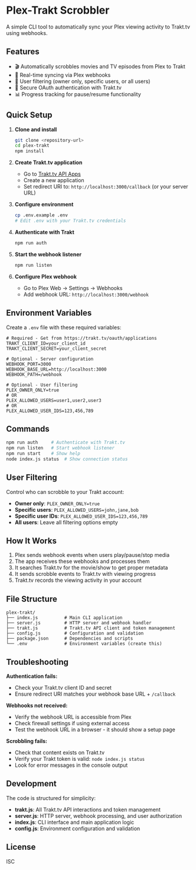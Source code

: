 # Plex-Trakt Scrobbler

A simple CLI tool to automatically sync your Plex viewing activity to Trakt.tv using webhooks.

## Features

- 🎬 Automatically scrobbles movies and TV episodes from Plex to Trakt
- 🔄 Real-time syncing via Plex webhooks
- 👤 User filtering (owner only, specific users, or all users)
- 🔐 Secure OAuth authentication with Trakt.tv
- 📊 Progress tracking for pause/resume functionality

## Quick Setup

1. **Clone and install**
   ```bash
   git clone <repository-url>
   cd plex-trakt
   npm install
   ```

2. **Create Trakt.tv application**
   - Go to [Trakt.tv API Apps](https://trakt.tv/oauth/applications)
   - Create a new application
   - Set redirect URI to: `http://localhost:3000/callback` (or your server URL)

3. **Configure environment**
   ```bash
   cp .env.example .env
   # Edit .env with your Trakt.tv credentials
   ```

4. **Authenticate with Trakt**
   ```bash
   npm run auth
   ```

5. **Start the webhook listener**
   ```bash
   npm run listen
   ```

6. **Configure Plex webhook**
   - Go to Plex Web → Settings → Webhooks
   - Add webhook URL: `http://localhost:3000/webhook`

## Environment Variables

Create a `.env` file with these required variables:

```env
# Required - Get from https://trakt.tv/oauth/applications
TRAKT_CLIENT_ID=your_client_id
TRAKT_CLIENT_SECRET=your_client_secret

# Optional - Server configuration
WEBHOOK_PORT=3000
WEBHOOK_BASE_URL=http://localhost:3000
WEBHOOK_PATH=/webhook

# Optional - User filtering
PLEX_OWNER_ONLY=true
# OR
PLEX_ALLOWED_USERS=user1,user2,user3
# OR
PLEX_ALLOWED_USER_IDS=123,456,789
```

## Commands

```bash
npm run auth     # Authenticate with Trakt.tv
npm run listen   # Start webhook listener  
npm run start    # Show help
node index.js status  # Show connection status
```

## User Filtering

Control who can scrobble to your Trakt account:

- **Owner only**: `PLEX_OWNER_ONLY=true`
- **Specific users**: `PLEX_ALLOWED_USERS=john,jane,bob`
- **Specific user IDs**: `PLEX_ALLOWED_USER_IDS=123,456,789`
- **All users**: Leave all filtering options empty

## How It Works

1. Plex sends webhook events when users play/pause/stop media
2. The app receives these webhooks and processes them
3. It searches Trakt.tv for the movie/show to get proper metadata
4. It sends scrobble events to Trakt.tv with viewing progress
5. Trakt.tv records the viewing activity in your account

## File Structure

```
plex-trakt/
├── index.js          # Main CLI application
├── server.js         # HTTP server and webhook handler
├── trakt.js          # Trakt.tv API client and token management
├── config.js         # Configuration and validation
├── package.json      # Dependencies and scripts
└── .env              # Environment variables (create this)
```

## Troubleshooting

**Authentication fails:**
- Check your Trakt.tv client ID and secret
- Ensure redirect URI matches your webhook base URL + `/callback`

**Webhooks not received:**
- Verify the webhook URL is accessible from Plex
- Check firewall settings if using external access
- Test the webhook URL in a browser - it should show a setup page

**Scrobbling fails:**
- Check that content exists on Trakt.tv
- Verify your Trakt token is valid: `node index.js status`
- Look for error messages in the console output

## Development

The code is structured for simplicity:

- **trakt.js**: All Trakt.tv API interactions and token management
- **server.js**: HTTP server, webhook processing, and user authorization  
- **index.js**: CLI interface and main application logic
- **config.js**: Environment configuration and validation

## License

ISC